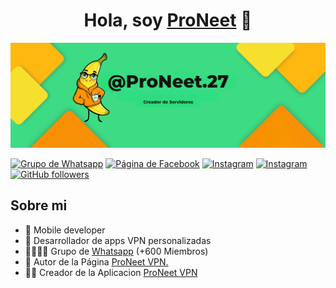 <div align="center">
<h1 align="center">Hola, soy <a href="https://app.proneet.org/">ProNeet</a> 👋</h1>
</div>
<img src="banner.png">

[![Grupo de Whatsapp](https://img.shields.io/badge/WhatsApp-25D366?logo=whatsapp&logoColor=fff&style=flat)](https://wa.me/593992852026?text=Hola%20vengo%20desde%20la%20Página%20de%20ProNeet%20VPN%20y%20quiero%20más%20información%20sobre%20la%20aplicacion.)
[![Página de Facebook](https://img.shields.io/badge/Facebook-blue?logo=facebook)](https://facebook.com/ProNeet27)
[![Instagram](https://img.shields.io/badge/Instagram-E4405F?style=flat-square&logo=Instagram&logoColor=white)](https://www.instagram.com/proneet.27)
[![Instagram](https://img.shields.io/badge/Telegram-2CA5E0?style=flat-squeare&logo=telegram&logoColor=white)](https://t.me/ProNeet27)
[![GitHub followers](https://img.shields.io/github/followers/ProNeet-27?style=social)](https://github.com/ProNeet-27)

## Sobre mi

- 📲 Mobile developer
- 🔧 Desarrollador de apps VPN personalizadas
- 👨‍👩‍👧‍👦 Grupo de [Whatsapp](https://chat.whatsapp.com/GoKO7anWUlO0AcCgWbJXOS) (+600 Miembros)
- 📗 Autor de la Página [ProNeet VPN.](https://app.proneet.org)
- 🧑‍🏫 Creador de la Aplicacion [ProNeet VPN](https://github.com/ProNeet-27/ProNeet-VPN/releases/download/v7.2.7.1/ProNeet.VPN.v7.2.7.apk)
<br>
